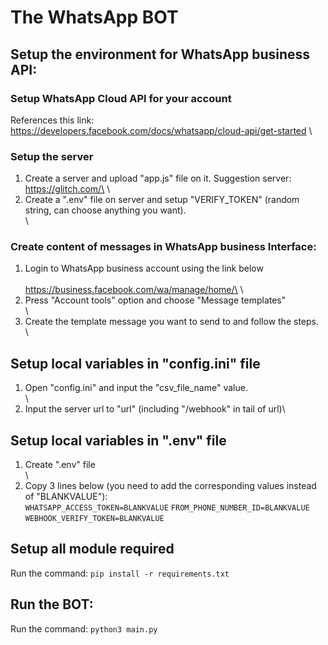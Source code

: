 # The WhatsApp BOT
## Setup the environment for WhatsApp business API:
### Setup WhatsApp Cloud API for your account
References this link: https://developers.facebook.com/docs/whatsapp/cloud-api/get-started
\
### Setup the server
1. Create a server and upload "app.js" file on it. Suggestion server: https://glitch.com/\
\
2. Create a ".env" file on server and setup "VERIFY_TOKEN" (random string, can choose anything you want).\
\
### Create content of messages in WhatsApp business Interface:
1. Login to WhatsApp business account using the link below\
\
https://business.facebook.com/wa/manage/home/\
\
2. Press "Account tools" option and choose "Message templates"\
\
3. Create the template message you want to send to and follow the steps.\
\
## Setup local variables in "config.ini" file
1. Open "config.ini" and input the "csv_file_name" value.\
\
2. Input the server url to "url" (including "/webhook" in tail of url)\
## Setup local variables in ".env" file
1. Create ".env" file\
\
2. Copy 3 lines below (you need to add the corresponding values instead of "BLANKVALUE"):\
```WHATSAPP_ACCESS_TOKEN=BLANKVALUE```
```FROM_PHONE_NUMBER_ID=BLANKVALUE```
```WEBHOOK_VERIFY_TOKEN=BLANKVALUE```
## Setup all module required
Run the command:
```pip install -r requirements.txt```
## Run the BOT:
Run the command:
```python3 main.py```
